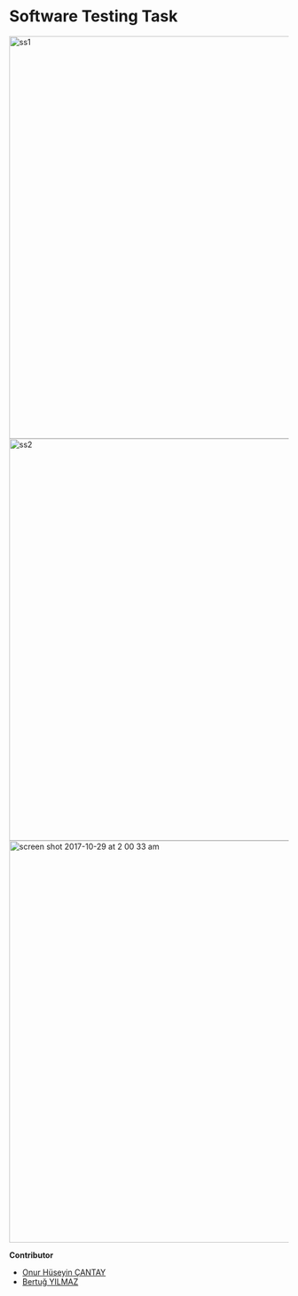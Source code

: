 # Software Testing Task

<img width="726" alt="ss1" src="https://user-images.githubusercontent.com/23179810/32139266-79e4a794-bc4c-11e7-8343-97253bf3762d.png">
<img width="725" alt="ss2" src="https://user-images.githubusercontent.com/23179810/32139277-cd97883e-bc4c-11e7-9d8d-fb185bf47b73.png">
<img width="725" alt="screen shot 2017-10-29 at 2 00 33 am" src="https://user-images.githubusercontent.com/23179810/32139298-576ed1a2-bc4d-11e7-9cc4-145cdcd04e0c.png">



**Contributor**
- <a href="https://github.com/onurhuseyincantay">Onur Hüseyin ÇANTAY</a>
- <a href="https://github.com/bertugylmaz">Bertuğ YILMAZ</a>
